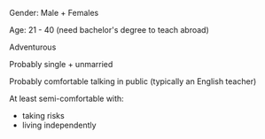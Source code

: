 Gender: Male + Females

Age: 21 - 40 (need bachelor's degree to teach abroad)

Adventurous

Probably single + unmarried

Probably comfortable talking in public (typically an English teacher)

At least semi-comfortable with:
* taking risks
* living independently
